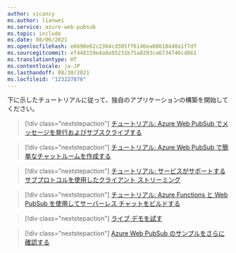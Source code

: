 ```yaml
---
author: vicancy
ms.author: lianwei
ms.service: azure-web-pubsub
ms.topic: include
ms.date: 08/06/2021
ms.openlocfilehash: e6690e62c2364cd305ff6146ea08618440a1f7df
ms.sourcegitcommit: ef448159e4a9a95231b75a8203ca6734746cd861
ms.translationtype: HT
ms.contentlocale: ja-JP
ms.lasthandoff: 08/30/2021
ms.locfileid: "123227876"
---
```

下に示したチュートリアルに従って、独自のアプリケーションの構築を開始してください。

> [!div class="nextstepaction"]
> [チュートリアル: Azure Web PubSub でメッセージを発行およびサブスクライブする](./../tutorial-pub-sub-messages.md)

> [!div class="nextstepaction"]
> [チュートリアル: Azure Web PubSub で簡単なチャットルームを作成する](./../tutorial-build-chat.md)

> [!div class="nextstepaction"]
> [チュートリアル: サービスがサポートするサブプロトコルを使用したクライアント ストリーミング](./../tutorial-subprotocol.md)

> [!div class="nextstepaction"]
> [チュートリアル: Azure Functions と Web PubSub を使用してサーバーレス チャットをビルドする](./../quickstart-serverless.md)

> [!div class="nextstepaction"]
> [ライブ デモを試す](https://aka.ms/awps/livedemos)

> [!div class="nextstepaction"]
> [Azure Web PubSub のサンプルをさらに確認する](https://aka.ms/awps/samples)